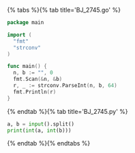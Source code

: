 {% tabs %}{% tab title='BJ_2745.go' %}

```go
package main

import (
  "fmt"
  "strconv"
)

func main() {
  n, b := "", 0
  fmt.Scan(&n, &b)
  r, _ := strconv.ParseInt(n, b, 64)
  fmt.Println(r)
}
```

{% endtab %}{% tab title='BJ_2745.py' %}

```py
a, b = input().split()
print(int(a, int(b)))
```

{% endtab %}{% endtabs %}
